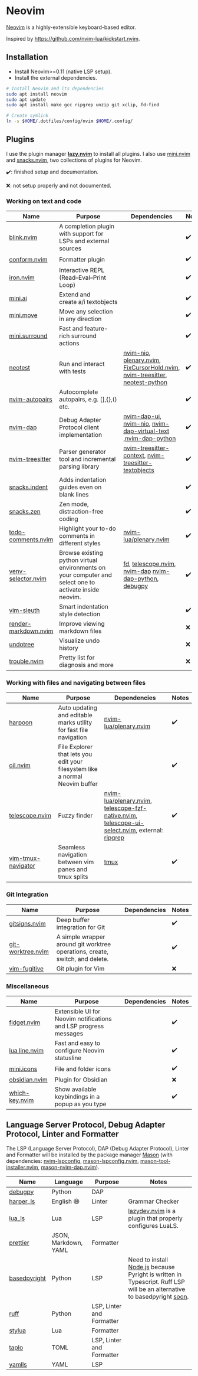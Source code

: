 # Neovim

[Neovim](https://github.com/neovim/neovim) is a highly-extensible keyboard-based editor.

Inspired by <https://github.com/nvim-lua/kickstart.nvim>.

## Installation

- Install Neovim>=0.11 (native LSP setup).
- Install the external dependencies.

```sh
# Install Neovim and its dependencies
sudo apt install neovim
sudo apt update
sudo apt install make gcc ripgrep unzip git xclip, fd-find

# Create symlink
ln -s $HOME/.dotfiles/config/nvim $HOME/.config/
```

## Plugins

I use the plugin manager [**lazy.nvim**](https://github.com/folke/lazy.nvim) to install all plugins. I also use [mini.nvim](https://github.com/echasnovski/mini.nvim) and [snacks.nvim](https://github.com/folke/snacks.nvim/tree/main?tab=readme-ov-file), two collections of plugins for Neovim.

✔️: finished setup and documentation.

❌: not setup properly and not documented.

### Working on text and code

| Name                                                                                          | Purpose                                                                                                | Dependencies                                                                                                                                                                                                                                                                                                                      | Notes |
| --------------------------------------------------------------------------------------------- | ------------------------------------------------------------------------------------------------------ | --------------------------------------------------------------------------------------------------------------------------------------------------------------------------------------------------------------------------------------------------------------------------------------------------------------------------------- | ----- |
| [blink.nvim](https://github.com/Saghen/blink.cmp)                                             | A completion plugin with support for LSPs and external sources                                         |                                                                                                                                                                                                                                                                                                                                   | ✔️    |
| [conform.nvim](https://github.com/stevearc/conform.nvim)                                      | Formatter plugin                                                                                       |                                                                                                                                                                                                                                                                                                                                   | ✔️    |
| [iron.nvim](https://github.com/Vigemus/iron.nvim)                                             | Interactive REPL (Read–Eval–Print Loop)                                                                |                                                                                                                                                                                                                                                                                                                                   | ✔️    |
| [mini.ai](https://github.com/echasnovski/mini.nvim/blob/main/readmes/mini-ai.md)              | Extend and create a/i textobjects                                                                      |                                                                                                                                                                                                                                                                                                                                   | ✔️    |
| [mini.move](https://github.com/echasnovski/mini.nvim/blob/main/readmes/mini-move.md#features) | Move any selection in any direction                                                                    |                                                                                                                                                                                                                                                                                                                                   | ✔️    |
| [mini.surround](https://github.com/echasnovski/mini.nvim/blob/main/readmes/mini-surround.md)  | Fast and feature-rich surround actions                                                                 |                                                                                                                                                                                                                                                                                                                                   | ✔️    |
| [neotest](https://github.com/nvim-neotest/neotest)                                            | Run and interact with tests                                                                            | [nvim-nio](https://github.com/nvim-neotest/nvim-nio), [plenary.nvim](https://github.com/nvim-lua/plenary.nvim), [FixCursorHold.nvim](https://github.com/antoinemadec/FixCursorHold.nvim), [nvim-treesitter](https://github.com/nvim-treesitter/nvim-treesitter), [neotest-python](https://github.com/nvim-neotest/neotest-python) | ✔️    |
| [nvim-autopairs](https://github.com/windwp/nvim-autopairs)                                    | Autocomplete autopairs, e.g. [],{},() etc.                                                             |                                                                                                                                                                                                                                                                                                                                   | ✔️    |
| [nvim-dap](https://github.com/mfussenegger/nvim-dap)                                          | Debug Adapter Protocol client implementation                                                           | [nvim-dap-ui](https://github.com/rcarriga/nvim-dap-ui), [nvim-nio](https://github.com/nvim-neotest/nvim-nio), [nvim-dap-virtual-text](https://github.com/theHamsta/nvim-dap-virtual-text) ,[nvim-dap-python](https://github.com/mfussenegger/nvim-dap-python)                                                                     | ✔️    |
| [nvim-treesitter](https://github.com/nvim-treesitter/nvim-treesitter)                         | Parser generator tool and incremental parsing library                                                  | [nvim-treesitter-context](https://github.com/nvim-treesitter/nvim-treesitter-context), [nvim-treesitter-textobjects](https://github.com/nvim-treesitter/nvim-treesitter-textobjects)                                                                                                                                              | ✔️    |
| [snacks.indent](https://github.com/folke/snacks.nvim/blob/main/docs/indent.md)                | Adds indentation guides even on blank lines                                                            |                                                                                                                                                                                                                                                                                                                                   | ✔️    |
| [snacks.zen](https://github.com/folke/snacks.nvim/blob/main/docs/zen.md)                      | Zen mode, distraction-free coding                                                                      |                                                                                                                                                                                                                                                                                                                                   | ✔️    |
| [todo-comments.nvim](https://github.com/folke/todo-comments.nvim)                             | Highlight your to-do comments in different styles                                                      | [nvim-lua/plenary.nvim](https://github.com/nvim-lua/plenary.nvim)                                                                                                                                                                                                                                                                 | ✔️    |
| [venv-selector.nvim](https://github.com/linux-cultist/venv-selector.nvim)                     | Browse existing python virtual environments on your computer and select one to activate inside neovim. | [fd](https://github.com/sharkdp/fd), [telescope.nvim](https://github.com/nvim-telescope/telescope.nvim), [nvim-dap](https://github.com/mfussenegger/nvim-dap) [nvim-dap-python](https://github.com/mfussenegger/nvim-dap-python), [debugpy](https://github.com/microsoft/debugpy)                                                 | ✔️    |
| [vim-sleuth](https://github.com/tpope/vim-sleuth)                                             | Smart indentation style detection                                                                      |                                                                                                                                                                                                                                                                                                                                   | ✔️    |
| [render-markdown.nvim](https://github.com/MeanderingProgrammer/render-markdown.nvim)          | Improve viewing markdown files                                                                         |                                                                                                                                                                                                                                                                                                                                   | ❌    |
| [undotree](https://github.com/mbbill/undotree)                                                | Visualize undo history                                                                                 |                                                                                                                                                                                                                                                                                                                                   | ❌    |
| [trouble.nvim](https://github.com/folke/trouble.nvim?tab=readme-ov-file)                      | Pretty list for diagnosis and more                                                                     |                                                                                                                                                                                                                                                                                                                                   | ❌    |

### Working with files and navigating between files

| Name                                                                    | Purpose                                                                      | Dependencies                                                                                                                                                                                                                                                                                                    | Notes |
| ----------------------------------------------------------------------- | ---------------------------------------------------------------------------- | --------------------------------------------------------------------------------------------------------------------------------------------------------------------------------------------------------------------------------------------------------------------------------------------------------------- | ----- |
| [harpoon](https://github.com/ThePrimeagen/harpoon/tree/harpoon2)        | Auto updating and editable marks utility for fast file navigation            | [nvim-lua/plenary.nvim](https://github.com/nvim-lua/plenary.nvim)                                                                                                                                                                                                                                               | ✔️    |
| [oil.nvim](https://github.com/stevearc/oil.nvim)                        | File Explorer that lets you edit your filesystem like a normal Neovim buffer |                                                                                                                                                                                                                                                                                                                 | ✔️    |
| [telescope.nvim](https://github.com/nvim-telescope/telescope.nvim)      | Fuzzy finder                                                                 | [nvim-lua/plenary.nvim](https://github.com/nvim-lua/plenary.nvim), [telescope-fzf-native.nvim](https://github.com/nvim-telescope/telescope-fzf-native.nvim), [telescope-ui-select.nvim](https://github.com/nvim-telescope/telescope-ui-select.nvim), external: [ripgrep](https://github.com/BurntSushi/ripgrep) | ✔️    |
| [vim-tmux-navigator](https://github.com/christoomey/vim-tmux-navigator) | Seamless navigation between vim panes and tmux splits                        | [tmux](https://github.com/tmux/tmux)                                                                                                                                                                                                                                                                            | ✔️    |

### Git Integration

| Name                                                                   | Purpose                                                                      | Dependencies | Notes |
| ---------------------------------------------------------------------- | ---------------------------------------------------------------------------- | ------------ | ----- |
| [gitsigns.nvim](https://github.com/lewis6991/gitsigns.nvim)            | Deep buffer integration for Git                                              |              | ✔️    |
| [git-worktree.nvim](https://github.com/ThePrimeagen/git-worktree.nvim) | A simple wrapper around git worktree operations, create, switch, and delete. |              | ✔️    |
| [vim-fugitive](https://github.com/tpope/vim-fugitive)                  | Git plugin for Vim                                                           |              | ❌    |

### Miscellaneous

| Name                                                                                   | Purpose                                                          | Dependencies | Notes |
| -------------------------------------------------------------------------------------- | ---------------------------------------------------------------- | ------------ | ----- |
| [fidget.nvim](https://github.com/j-hui/fidget.nvim)                                    | Extensible UI for Neovim notifications and LSP progress messages |              | ✔️    |
| [lua line.nvim](https://github.com/nvim-lualine/lualine.nvim)                          | Fast and easy to configure Neovim statusline                     |              | ✔️    |
| [mini.icons](https://github.com/echasnovski/mini.nvim/blob/main/readmes/mini-icons.md) | File and folder icons                                            |              | ✔️    |
| [obsidian.nvim](https://github.com/obsidian-nvim/obsidian.nvim)                        | Plugin for Obsidian                                              |              | ❌    |
| [which-key.nvim](https://github.com/folke/which-key.nvim)                              | Show available keybindings in a popup as you type                |              | ✔️    |

## Language Server Protocol, Debug Adapter Protocol, Linter and Formatter

The LSP (Language Server Protocol), DAP (Debug Adapter Protocol), Linter and Formatter will be installed by the package manager [Mason](https://github.com/williamboman/mason.nvim) (with dependencies: [nvim-lspconfig](https://github.com/neovim/nvim-lspconfig), [mason-lspconfig.nvim](https://github.com/williamboman/mason-lspconfig.nvim), [mason-tool-installer.nvim](https://github.com/WhoIsSethDaniel/mason-tool-installer.nvim), [mason-nvim-dap.nvim](https://github.com/jay-babu/mason-nvim-dap.nvim)).

| Name                                                               | Language             | Purpose                   | Notes                                                                                                                                                                                                                                                                                  |
| ------------------------------------------------------------------ | -------------------- | ------------------------- | -------------------------------------------------------------------------------------------------------------------------------------------------------------------------------------------------------------------------------------------------------------------------------------- |
| [debugpy](https://github.com/microsoft/debugpy)                    | Python               | DAP                       |                                                                                                                                                                                                                                                                                        |
| [harper_ls](https://github.com/automattic/harper)                  | English :smile:      | Linter                    | Grammar Checker                                                                                                                                                                                                                                                                        |
| [lua_ls](https://github.com/LuaLS/lua-language-server)             | Lua                  | LSP                       | [lazydev.nvim](https://github.com/folke/lazydev.nvim) is a plugin that properly configures LuaLS.                                                                                                                                                                                      |
| [prettier](https://github.com/prettier/prettier)                   | JSON, Markdown, YAML | Formatter                 |                                                                                                                                                                                                                                                                                        |
| [basedpyright](https://github.com/DetachHead/basedpyright)         | Python               | LSP                       | Need to install [Node.js](https://github.com/nodesource/distributions?tab=readme-ov-file#debian-and-ubuntu-based-distributions) because Pyright is written in Typescript. Ruff LSP will be an alternative to basedpyright [soon](https://github.com/astral-sh/ruff/discussions/16455). |
| [ruff](https://github.com/astral-sh/ruff)                          | Python               | LSP, Linter and Formatter |                                                                                                                                                                                                                                                                                        |
| [stylua](https://github.com/JohnnyMorganz/StyLua)                  | Lua                  | Formatter                 |                                                                                                                                                                                                                                                                                        |
| [taplo](https://github.com/tamasfe/taplo/tree/master)              | TOML                 | LSP, Linter and Formatter |                                                                                                                                                                                                                                                                                        |
| [yamlls](https://github.com/redhat-developer/yaml-language-server) | YAML                 | LSP                       |                                                                                                                                                                                                                                                                                        |
